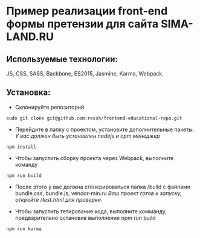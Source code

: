 # Пример реализации front-end формы претензии для сайта SIMA-LAND.RU
## Используемые технологии:
JS, CSS, SASS, Backbone, ES2015, Jasmine, Karma, Webpack.
## Установка:

* Склонируйте репозиторий

```
sudo git clone git@github.com:ressh/frontend-educational-repo.git
```

* Перейдите в папку с проектом, установите дополнительные пакеты.
*У вас должен быть установлен nodejs и npm менеджер*

```
npm install
```

* Чтобы запустить сборку проекта через Webpack, выполните команду

```
npm run build
```
* После этого у вас должна сгенерироваться папка /build с файлами bundle.css, bundle.js, vendor-min.ru
*Ваш проект готов к запуску, откройте /test.html для проверки.*

* Чтобы запустить тетирование кода, выполните комманду, предварительно остановив выполнение npm run build

```
npm run karma
```


